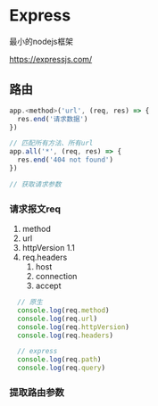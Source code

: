 # Express

最小的nodejs框架

https://expressjs.com/

##  路由

```js
app.<method>('url', (req, res) => {
  res.end('请求数据')
})

// 匹配所有方法、所有url
app.all('*', (req, res) => {
  res.end('404 not found')
})

// 获取请求参数

```

### 请求报文req

1. method
2. url
3. httpVersion 1.1
4. req.headers
    1. host
    2. connection
    3. accept



```js
  // 原生
  console.log(req.method)
  console.log(req.url)
  console.log(req.httpVersion)
  console.log(req.headers)

  // express
  console.log(req.path)
  console.log(req.query)
```

### 提取路由参数

  